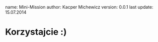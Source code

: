 name: Mini-Mission
author: Kacper Michewicz
version: 0.0.1
last update: 15.07.2014

# Korzystajcie :)